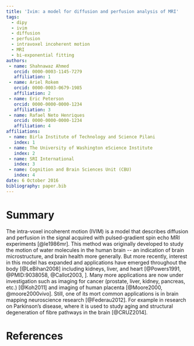 ```yaml
---
title: 'Ivim: a model for diffusion and perfusion analysis of MRI'
tags:
  - dipy
  - ivim
  - diffusion
  - perfusion
  - intravoxel incoherent motion
  - MRI
  - bi-exponential fitting
authors:
 - name: Shahnawaz Ahmed
   orcid: 0000-0003-1145-7279
   affiliation: 1
 - name: Ariel Rokem
   orcid: 0000-0003-0679-1985
   affiliation: 2
 - name: Eric Peterson
   orcid: 0000-0000-0000-1234
   affiliation: 3
 - name: Rafael Neto Henriques
   orcid: 0000-0000-0000-1234
   affiliation: 4
affiliations:
 - name: Birla Institute of Technology and Science Pilani
   index: 1
 - name: The University of Washington eScience Institute
   index: 2
 - name: SRI International
   index: 3
 - name: Cognition and Brain Sciences Unit (CBU)
   index: 4
date: 6 October 2016
bibliography: paper.bib
---
```


# Summary

The intra­-voxel incoherent motion (IVIM) is a model that describes diffusion
and perfusion in the signal acquired with pulsed-gradient spin echo MRI
experiments [@le1986mr]. This method was originally developed to study the
motion of water molecules in the human brain -- an indication of brain
microstructure, and brain health more generally. But more recently, interest in
this model has expanded and applications have emerged throughout the body
[@LeBihan2008] including kidneys, liver, and heart [@Powers1991, @PMID:9038058,
@Callot2003, ]. Many more applications are now under investigation such as
imaging for cancer (prostate, liver, kidney, pancreas, etc.) [@Koh2011] and
imaging of human placenta [@Moore2000, @moore2000vivo]. Still, one of its mort
common applications is in brain mapping neuroscience research
[@Federau2012]. For example in research on Parkinson’s disease, where it is
used to study aging and structural degeneration of fibre pathways in the brain
[@CRUZ2014].

# References
